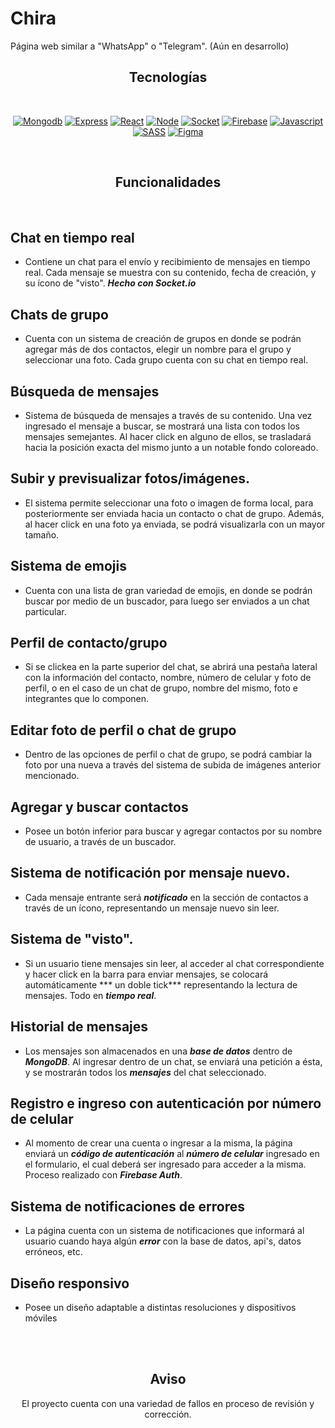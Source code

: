 Chira
=============

Página web similar a "WhatsApp" o "Telegram". (Aún en desarrollo)
<br />

<div align="center">
  
## Tecnologías
  
</div>

<br />

<div align="center">

[![Mongodb](https://img.shields.io/badge/-Mongodb-lightblue?style=for-the-badge&logo=Mongodb)](https://www.mongodb.com/es)
[![Express](https://img.shields.io/badge/-express-purple?style=for-the-badge&logo=express)](https://expressjs.com/es/)
[![React](https://img.shields.io/badge/-React-black?style=for-the-badge&logo=React)](https://es.reactjs.org/)
[![Node](https://img.shields.io/badge/-Node-lightgreen?style=for-the-badge&logo=Node.js)](https://nodejs.org/es/)
[![Socket](https://img.shields.io/badge/-Socket-black?style=for-the-badge&logo=Socket.io)](https://socket.io/)
[![Firebase](https://img.shields.io/badge/-Firebase-brown?style=for-the-badge&logo=firebase)](https://firebase.com/)
[![Javascript](https://img.shields.io/badge/-Javascript-critical?style=for-the-badge&logo=Javascript)](https://developer.mozilla.org/es/docs/Web/JavaScript)
[![SASS](https://img.shields.io/badge/-sass-white?style=for-the-badge&logo=sass)](https://sass-lang.com/)
[![Figma](https://img.shields.io/badge/-Figma-pink?style=for-the-badge&logo=figma)](https://figma.com/)

</div>

<br />
<div align="center">
  
## Funcionalidades

</div>

<br />

## Chat en tiempo real
* Contiene un chat para el envío y recibimiento de mensajes en tiempo real. Cada mensaje se muestra con su contenido, fecha de creación, y su ícono de "visto". ***Hecho con Socket.io***

## Chats de grupo
* Cuenta con un sistema de creación de grupos en donde se podrán agregar más de dos contactos, elegir un nombre para el grupo y seleccionar una foto. Cada grupo cuenta con su chat en tiempo real.

## Búsqueda de mensajes
* Sistema de búsqueda de mensajes a través de su contenido. Una vez ingresado el mensaje a buscar, se mostrará una lista con todos los mensajes semejantes. Al hacer click en alguno de ellos, se trasladará hacia la posición exacta del mismo junto a un notable fondo coloreado.

## Subir y previsualizar fotos/imágenes.
* El sistema permite seleccionar una foto o imagen de forma local, para posteriormente ser enviada hacia un contacto o chat de grupo. Además, al hacer click en una foto ya enviada, se podrá visualizarla con un mayor tamaño.

## Sistema de emojis
* Cuenta con una lista de gran variedad de emojis, en donde se podrán buscar por medio de un buscador, para luego ser enviados a un chat particular.

## Perfil de contacto/grupo
* Si se clickea en la parte superior del chat, se abrirá una pestaña lateral con la información del contacto, nombre, número de celular y foto de perfil, o en el caso de un chat de grupo, nombre del mismo, foto e integrantes que lo componen.

## Editar foto de perfil o chat de grupo
* Dentro de las opciones de perfil o chat de grupo, se podrá cambiar la foto por una nueva a través del sistema de subida de imágenes anterior mencionado.

## Agregar y buscar contactos
* Posee un botón inferior para buscar y agregar contactos por su nombre de usuario, a través de un buscador.

## Sistema de notificación por mensaje nuevo.
* Cada mensaje entrante será ***notificado*** en la sección de contactos a través de un ícono, representando un mensaje nuevo sin leer.

## Sistema de "visto".
* Si un usuario tiene mensajes sin leer, al acceder al chat correspondiente y hacer click en la barra para enviar mensajes, se colocará automáticamente *** un doble tick*** representando la lectura de mensajes. Todo en ***tiempo real***.

## Historial de mensajes
* Los mensajes son almacenados en una ***base de datos*** dentro de ***MongoDB***. Al ingresar dentro de un chat, se enviará una petición a ésta, y se mostrarán todos los ***mensajes*** del chat seleccionado.

## Registro e ingreso con autenticación por número de celular
* Al momento de crear una cuenta o ingresar a la misma, la página enviará un ***código de autenticación*** al ***número de celular*** ingresado en el formulario, el cual deberá ser ingresado para acceder a la misma. Proceso realizado con ***Firebase Auth***.

## Sistema de notificaciones de errores
* La página cuenta con un sistema de notificaciones que informará al usuario cuando haya algún ***error*** con la base de datos, api's, datos erróneos, etc.

## Diseño responsivo
* Posee un diseño adaptable a distintas resoluciones y dispositivos móviles


<br />
<br />

<div align="center">
  
## Aviso
El proyecto cuenta con una variedad de fallos en proceso de revisión y corrección.

</div>

<br />
<br />
